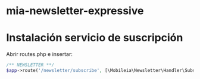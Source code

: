 # mia-newsletter-expressive

# Instalación servicio de suscripción
Abrir routes.php e insertar:
```php
/** NEWSLETTER **/
$app->route('/newsletter/subscribe', [\Mobileia\Newsletter\Handler\SubscribeHandler::class], ['GET', 'POST'], 'newsletter.subscribe');
```